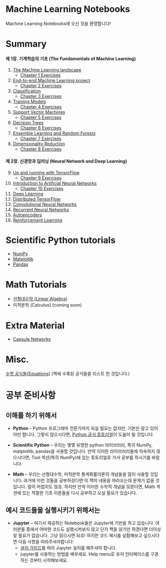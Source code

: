 # **Machine Learning Notebooks**
Machine Learning Notebooks에 오신 것을 환영합니다!

# **Summary**
#### 제 1장. **기계학습의 기초** (The Fundamentals of Machine Learning)
1. [The Machine Learning landscape](https://github.com/Hahnnz/Hands_on_ML-Kor/tree/master/01_the_machine_learning_landscape)
   * [Chapter 1 Exercises](https://github.com/Hahnnz/Hands_on_ML-Kor/blob/master/01_the_machine_learning_landscape/01_Exercises.ipynb)
2. [End-to-end Machine Learning project](https://github.com/Hahnnz/Hands_on_ML-Kor/tree/master/02_end_to_end_machine_learning_project)
   * [Chapter 2 Exercises]()
3. [Classification](https://github.com/Hahnnz/handson_ml-Kor/wiki/Chapter-3.-Classification)
   * [Chapter 3 Exercises](https://github.com/Hahnnz/handson_ml-Kor/wiki/Chapter-3.-Exercises)
4. [Training Models](https://github.com/Hahnnz/handson_ml-Kor/wiki/Chapter-4.-Training-Models)
   * [Chapter 4 Exercises](https://github.com/Hahnnz/handson_ml-Kor/wiki/Chapter-4.-Exercises)
5. [Support Vector Machines](https://github.com/Hahnnz/handson_ml-Kor/wiki/Chapter-5.-Support-Vector-Machine)
   * [Chapter 5 Exercises](https://github.com/Hahnnz/handson_ml-Kor/wiki/Chapter-5.-Exercises)
6. [Decision Trees](https://github.com/Hahnnz/handson_ml-Kor/wiki/Chapter-6.-Decision-Tree)
   * [Chapter 6 Exercises](https://github.com/Hahnnz/handson_ml-Kor/wiki/Chapter-6.-Exercises)
7. [Ensemble Learning and Random Forests](https://github.com/Hahnnz/handson_ml-Kor/wiki/Chapter-7.-Ensemble-Learning-and-Random-Forests)
   * [Chapter 7 Exercises](https://github.com/Hahnnz/handson_ml-Kor/wiki/Chapter-7.-Exercises)
8. [Dimensionality Reduction](https://github.com/Hahnnz/handson_ml-Kor/wiki/Chapter-8.-Dimensionality-Reduction)
   * [Chapter 8 Exercises](https://github.com/Hahnnz/handson_ml-Kor/wiki/Chapter-8.-Exercises)
#### 제 2장. **신경망과 딥러닝** (Neural Network and Deep Learning)
9. [Up and running with TensorFlow](https://github.com/Hahnnz/Hands_on_ML-Kor/wiki/Chapter-9.-Up-and-Running-with-Tensorflow)
   * [Chapter 9 Exercises](https://github.com/Hahnnz/handson_ml-Kor/wiki/Chapter-9.-Exercises)
10. [Introduction to Artificial Neural Networks](https://github.com/Hahnnz/Hands_on_ML-Kor/tree/master/10_introduction_to_artificial_neural_networks) 
    * [Chapter 10 Exercises](./10_introduction_to_artificial_neural_networks/10_Exercise_Solutions.ipynb)
11. [Deep Learning]()
12. [Distributed TensorFlow]()
13. [Convolutional Neural Networks]()
14. [Recurrent Neural Networks]()
15. [Autoencoders]()
16. [Reinforcement Learning]()

# **Scientific Python tutorials**
* [NumPy]()
* [Matplotlib]()
* [Pandas]()

# **Math Tutorials**
* [선형대수학 (Linear Algebra)](./math_linear_algebra.ipynb)
* 미적분학 (Calculus) (coming soon)

# **Extra Material**
* [Capsule Networks]()

# **Misc.**
[수학 공식들(Equations)](./book_equations.ipynb) (책에 수록된 공식들을 리스트 한 것입니다.)

# 공부 준비사항
## 이해를 하기 위해서
* **Python** – Python 프로그래머 전문가까지 되실 필요는 없지만, 기본은 알고 있어야만 합니다. 그렇지 않으시다면, [Python 공식 튜토리얼](https://docs.python.org/3/tutorial/)이 도움이 될 것입니다.

* **Scientific Python** – 우리는 몇몇 유명한 python 라이브러리, 특히 NumPy, matplotlib, pandas을 사용할 것입니다. 만약 이러한 라이브러리들에 익숙하지 않으시다면, Tool 섹션(특히 NumPy)에 있는 튜토리얼로 가서 공부를 하시기를 바랍니다.

* **Math** – 우리는 선형대수학, 미적분학 통계확률이론의 개념들을 많이 사용할 것입니다. 과거에 이런 것들을 공부하셨다면 이 책의 내용을 따라오는데 문제가 없을 것입니다. 많이 어렵지도 않죠. 하지만 만약 이러한 수학적 개념을 모른다면, Math 섹션에 있는 적절한 기초 이론들을 다시 공부하고 오실 필요가 있습니다.

## 예시 코드들을 실행시키기 위해서는 
* **Jupyter** – 여기서 제공하는 Notebook들은 Jupyter에 기반을 하고 있습니다. 여러분들 중에서 어떠한 코드도 실행시켜보지 않고 단지 책을 읽기만 하겠다면 더이상 알 필요가 없습니다. 그냥 읽으시면 되죠! 하지만 코드 예시를 실험해보고 싶으시다면 다음 사항을 따라주셔야합니다:
    * [설치 가이드](https://github.com/Hahnnz/Hands_on_ML-Kor#%EC%84%A4%EC%B9%98)를 따라 Jupyter 설치를 해주셔야 합니다.
    * jupyter를 사용하는 방법을 배우세요. Help menu로 유저 인터페이스를 구경하는 것부터 시작해보세요.

